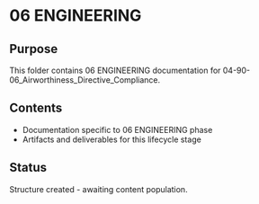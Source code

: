 # 06 ENGINEERING

## Purpose
This folder contains 06 ENGINEERING documentation for 04-90-06_Airworthiness_Directive_Compliance.

## Contents
- Documentation specific to 06 ENGINEERING phase
- Artifacts and deliverables for this lifecycle stage

## Status
Structure created - awaiting content population.
